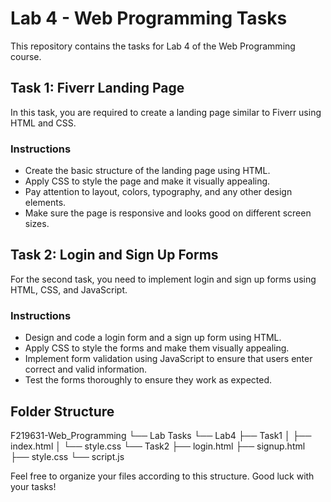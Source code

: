 # Lab 4 - Web Programming Tasks

This repository contains the tasks for Lab 4 of the Web Programming course.

## Task 1: Fiverr Landing Page

In this task, you are required to create a landing page similar to Fiverr using HTML and CSS.

### Instructions
- Create the basic structure of the landing page using HTML.
- Apply CSS to style the page and make it visually appealing.
- Pay attention to layout, colors, typography, and any other design elements.
- Make sure the page is responsive and looks good on different screen sizes.

## Task 2: Login and Sign Up Forms

For the second task, you need to implement login and sign up forms using HTML, CSS, and JavaScript.

### Instructions
- Design and code a login form and a sign up form using HTML.
- Apply CSS to style the forms and make them visually appealing.
- Implement form validation using JavaScript to ensure that users enter correct and valid information.
- Test the forms thoroughly to ensure they work as expected.

## Folder Structure

F219631-Web_Programming
└── Lab Tasks
└── Lab4
├── Task1
│ ├── index.html
│ └── style.css
└── Task2
├── login.html
├── signup.html
├── style.css
└── script.js

Feel free to organize your files according to this structure. Good luck with your tasks!

